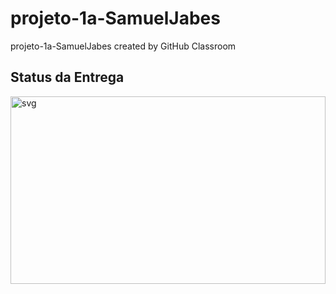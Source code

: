 # projeto-1a-SamuelJabes
projeto-1a-SamuelJabes created by GitHub Classroom
## Status da Entrega
<img 
    src="http://3.19.41.18:8000/tecweb/Projeto1A/svg/insper-tecnologias-web/projeto-1a-SamuelJabes" 
    alt="svg" 
    width="100%" 
    height="300px"
/>
